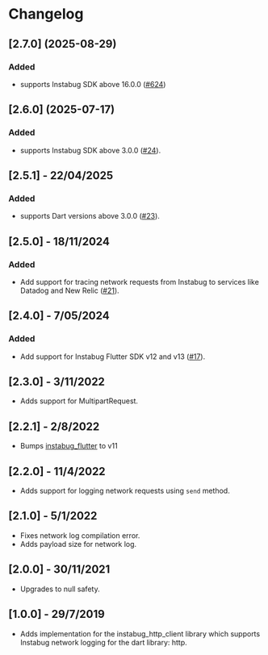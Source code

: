 # Changelog

## [2.7.0] (2025-08-29)

### Added
- supports Instabug SDK above 16.0.0 ([#624](https://github.com/Instabug/Instabug-Flutter/pull/624))

## [2.6.0] (2025-07-17)

### Added
- supports Instabug SDK above 3.0.0 ([#24](https://github.com/Instabug/Instabug-Dart-http-Adapter/pull/24)).

## [2.5.1] - 22/04/2025

### Added

- supports Dart versions above 3.0.0 ([#23](https://github.com/Instabug/Instabug-Dart-http-Adapter/pull/23)).

## [2.5.0] - 18/11/2024

### Added

- Add support for tracing network requests from Instabug to services like Datadog and New Relic ([#21](https://github.com/Instabug/Instabug-Dart-http-Adapter/pull/21)).

## [2.4.0] - 7/05/2024

### Added

- Add support for Instabug Flutter SDK v12 and v13 ([#17](https://github.com/Instabug/Instabug-Dart-http-Adapter/pull/17)).

## [2.3.0] - 3/11/2022

- Adds support for MultipartRequest.

## [2.2.1] - 2/8/2022

- Bumps [instabug_flutter](https://pub.dev/packages/instabug_flutter) to v11

## [2.2.0] - 11/4/2022

- Adds support for logging network requests using `send` method.

## [2.1.0] - 5/1/2022

- Fixes network log compilation error.
- Adds payload size for network log.

## [2.0.0] - 30/11/2021

- Upgrades to null safety.

## [1.0.0] - 29/7/2019

- Adds implementation for the instabug_http_client library which supports Instabug network logging for the dart library: http.
